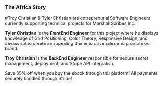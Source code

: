 ### The Africa Story
#Troy Christian & Tyler Christian are entreprenurial Software Engineers currently supporting technical projects for Marshall Scribes Inc. 

**Tyler Christian** is the **FrontEnd Engineer** for this project where he displays knowledge of Grid Positioning, Color Theory, Responsive Design, and Javascript to create an appealing theme to drive sales and  promote our brand. 

**Troy Christian** is the **BackEnd Engineer** responsible for secure secret management, deployment, and Stripe API integration.

Save 35% off when you buy the ebook through this platform! All payments securely handled through Stripe!

